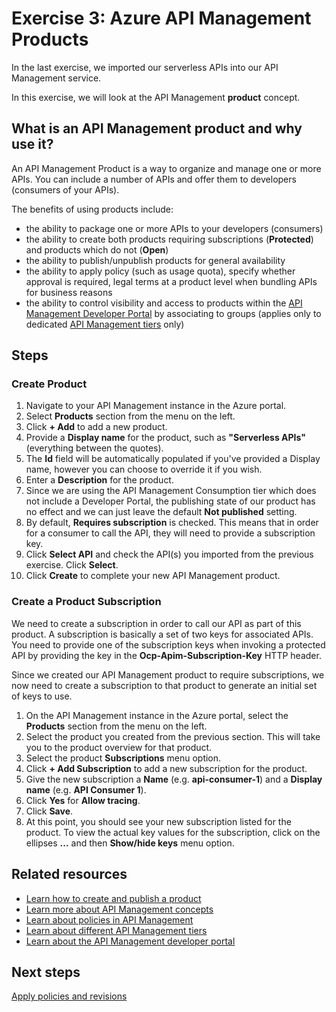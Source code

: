 # Exercise 3: Azure API Management Products

In the last exercise, we imported our serverless APIs into our API Management service. 

In this exercise, we will look at the API Management **product** concept.

## What is an API Management product and why use it?

An API Management Product is a way to organize and manage one or more APIs. You can include a number of APIs and offer them to developers (consumers of your APIs).

The benefits of using products include:

- the ability to package one or more APIs to your developers (consumers)
- the ability to create both products requiring subscriptions (**Protected**) and products which do not (**Open**)
- the ability to publish/unpublish products for general availability
- the ability to apply policy (such as usage quota), specify whether approval is required, legal terms at a product level when bundling APIs for business reasons
- the ability to control visibility and access to products within the [API Management Developer Portal](https://docs.microsoft.com/en-us/azure/api-management/api-management-key-concepts#--developer-portal) by associating to groups (applies only to dedicated [API Management tiers](https://docs.microsoft.com/en-us/azure/api-management/api-management-features) only)

## Steps

### Create Product

1. Navigate to your API Management instance in the Azure portal.
1. Select **Products** section from the menu on the left.
1. Click **+ Add** to add a new product.
1. Provide a **Display name** for the product, such as **"Serverless APIs"** (everything between the quotes).
1. The **Id** field will be automatically populated if you've provided a Display name, however you can choose to override it if you wish.
1. Enter a **Description** for the product.
1. Since we are using the API Management Consumption tier which does not include a Developer Portal, the publishing state of our product has no effect and we can just leave the default **Not published** setting.
1. By default, **Requires subscription** is checked. This means that in order for a consumer to call the API, they will need to provide a subscription key.
1. Click **Select API** and check the API(s) you imported from the previous exercise. Click **Select**.
1. Click **Create** to complete your new API Management product.

### Create a Product Subscription

We need to create a subscription in order to call our API as part of this product. A subscription is basically a set of two keys for associated APIs. You need to provide one of the subscription keys when invoking a protected API by providing the key in the **Ocp-Apim-Subscription-Key** HTTP header.

Since we created our API Management product to require subscriptions, we now need to create a subscription to that product to generate an initial set of keys to use.

1. On the API Management instance in the Azure portal, select the  **Products** section from the menu on the left.
1. Select the product you created from the previous section. This will take you to the product overview for that product.
1. Select the product **Subscriptions** menu option.
1. Click **+ Add Subscription** to add a new subscription for the product.
1. Give the new subscription a **Name** (e.g. **api-consumer-1**) and a **Display name** (e.g. **API Consumer 1**).
1. Click **Yes** for **Allow tracing**.
1. Click **Save**.
1. At this point, you should see your new subscription listed for the product. To view the actual key values for the subscription, click on the ellipses **...** and then **Show/hide keys** menu option.

## Related resources

- [Learn how to create and publish a product](https://docs.microsoft.com/en-us/azure/api-management/api-management-howto-add-products)
- [Learn more about API Management concepts](https://docs.microsoft.com/en-us/azure/api-management/api-management-key-concepts#--developer-portal)
- [Learn about policies in API Management](https://docs.microsoft.com/en-us/azure/api-management/api-management-howto-policies)
- [Learn about different API Management tiers](https://docs.microsoft.com/en-us/azure/api-management/api-management-features)
- [Learn about the API Management developer portal](https://docs.microsoft.com/en-us/azure/api-management/api-management-key-concepts#--developer-portal)

## Next steps

[Apply policies and revisions](./4%20-%20apply%20policies%20and%20revisions.md)